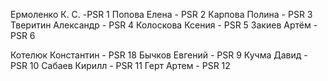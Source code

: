 Ермоленко К. С. -PSR 1
Попова Елена - PSR 2
Карпова Полина - PSR 3
Тверитин Александр - PSR 4
Колоскова Ксения - PSR 5
Закиев Артём - PSR 6

Котелюк Константин - PSR 18
Бычков Евгений - PSR 9
Кучма Давид - PSR 10
Сабаев Кирилл - PSR 11
Герт Артем - PSR 12
